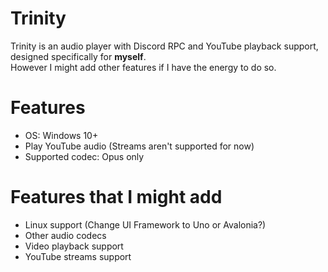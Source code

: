 # Trinity

Trinity is an audio player with Discord RPC and YouTube playback support, designed specifically for **myself**.  
However I might add other features if I have the energy to do so.

# Features
* OS: Windows 10+
* Play YouTube audio (Streams aren't supported for now)
* Supported codec: Opus only

# Features that I might add
* Linux support (Change UI Framework to Uno or Avalonia?)
* Other audio codecs
* Video playback support
* YouTube streams support